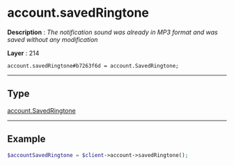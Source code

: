 # account.savedRingtone

**Description** : *The notification sound was already in MP3 format and was saved without any modification*

**Layer** : 214

```tl
account.savedRingtone#b7263f6d = account.SavedRingtone;
```

---

## Type

[account.SavedRingtone](type/account.SavedRingtone)

---

## Example

```php
$accountSavedRingtone = $client->account->savedRingtone();
```